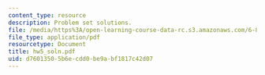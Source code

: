 ```yaml
---
content_type: resource
description: Problem set solutions.
file: /media/https%3A/open-learning-course-data-rc.s3.amazonaws.com/6-867-machine-learning-fall-2006/d76013505b6ecdd0be9abf1817c42d07_hw5_soln.pdf
file_type: application/pdf
resourcetype: Document
title: hw5_soln.pdf
uid: d7601350-5b6e-cdd0-be9a-bf1817c42d07
---
```

